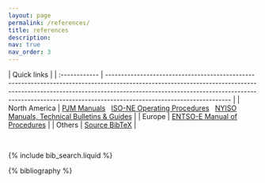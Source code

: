 ```yaml
---
layout: page
permalink: /references/
title: references
description:
nav: true
nav_order: 3
---
```


<!-- _pages/publications.md -->

<!-- Bibsearch Feature -->

| Quick links   |
| :------------ | --------------------------------------------------------------------------------------------------------------------------------------------------------------------------------------------------------------------------------------------------------------------------------- |
| North America | [PJM Manuals](https://www.pjm.com/library/manuals.aspx) &nbsp; [ISO-NE Operating Procedures](https://www.iso-ne.com/participate/rules-procedures/operating-procedures/) &nbsp; [NYISO Manuals, Technical Bulletins & Guides](https://www.nyiso.com/manuals-tech-bulletins-guides) |
| Europe        | [ENTSO-E Manual of Procedures](https://www.entsoe.eu/data/transparency-platform/mop/)                                                                                                                                                                                             |
| Others        | [Source BibTeX](https://github.com/ps-wiki/ps-wiki.github.io/blob/main/assets/bibliography/papers.bib)                                                                                                                                                                            |

<br>

{% include bib_search.liquid %}

<div class="publications">

{% bibliography %}

</div>
